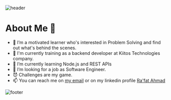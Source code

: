 ![header](https://capsule-render.vercel.app/api?type=waving&color=gradient&height=280&section=header&text=Hi%20there%20%F0%9F%91%8B&fontSize=90)

<h1>About Me 📌</h1>

- :cactus: I’m a motivated learner who's interested in Problem Solving and find out what's behind the scenes. <br />
- :eyes: I'm currently training as a backend developer at Kiitos Technologies company. <br />
- :seedling: I’m currently learning Node.js and REST APIs <br />
- :revolving_hearts:️ I’m looking for a job as Software Engineer. <br />
- :smiling_imp: Challenges are my game. <br />
- 📫 You can reach me on <a href = "mailto:rafat.b.ahmad@gmail.com">my email</a> or on my linkedin profile <a href = "https://www.linkedin.com/in/rafatahmad/">Ra'fat Ahmad</a>

![footer](https://capsule-render.vercel.app/api?type=waving&color=gradient&height=150&section=footer)



<!---
RafatBAhmad/RafatBAhmad is a ✨ special ✨ repository because its `README.md` (this file) appears on your GitHub profile.
You can click the Preview link to take a look at your changes.
--->
